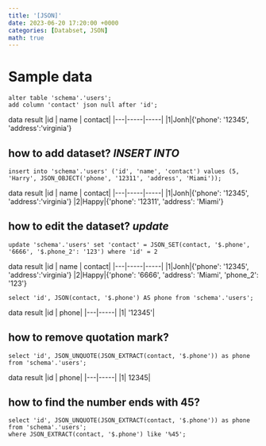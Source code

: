 ```yaml
---
title: '[JSON]'
date: 2023-06-20 17:20:00 +0000
categories: [Databset, JSON]
math: true
---
```


# Sample data 
```
alter table 'schema'.'users';
add column 'contact' json null after 'id';
```
data result
|id | name | contact|
|---|-----|-----|
|1|Jonh|{'phone': '12345', 'address':'virginia'}


## how to add dataset? *INSERT INTO*
```
insert into 'schema'.'users' ('id', 'name', 'contact') values (5, 'Harry', JSON_OBJECT('phone', '12311', 'address', 'Miami'));
``` 
data result
|id | name | contact|
|---|-----|-----|
|1|Jonh|{'phone': '12345', 'address':'virginia'}
|2|Happy|{'phone': '12311', 'address': 'Miami'}

## how to edit the dataset? *update*
```
update 'schema'.'users' set 'contact' = JSON_SET(contact, '$.phone', '6666', '$.phone_2': '123') where 'id' = 2
```
data result
|id | name | contact|
|---|-----|-----|
|1|Jonh|{'phone': '12345', 'address':'virginia'}
|2|Happy|{'phone': '6666', 'address': 'Miami', 'phone_2': '123'}


```
select 'id', JSON(contact, '$.phone') AS phone from 'schema'.'users';
```
data result
|id | phone|
|---|-----|
|1| '12345'|

## how to remove quotation mark?
```
select 'id', JSON_UNQUOTE(JSON_EXTRACT(contact, '$.phone')) as phone from 'schema'.'users';
```
data result
|id | phone|
|---|-----|
|1| 12345|

## how to find the number ends with 45?
```
select 'id', JSON_UNQUOTE(JSON_EXTRACT(contact, '$.phone')) as phone from 'schema'.'users';
where JSON_EXTRACT(contact, '$.phone') like '%45';
```
